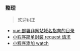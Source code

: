 ### 整理
> 欢迎纠正
- [vue 部署非网站域名指向的目录](https://github.com/biangz/bianBlog/issues/2)
- [小程序简单封装 request 请求](https://github.com/biangz/bianBlog/wiki/%E5%B0%8F%E7%A8%8B%E5%BA%8F%E7%AE%80%E5%8D%95%E5%B0%81%E8%A3%85-request-%E8%AF%B7%E6%B1%82)
- [小程序添加 watch](https://github.com/biangz/bianBlog/issues/3)
